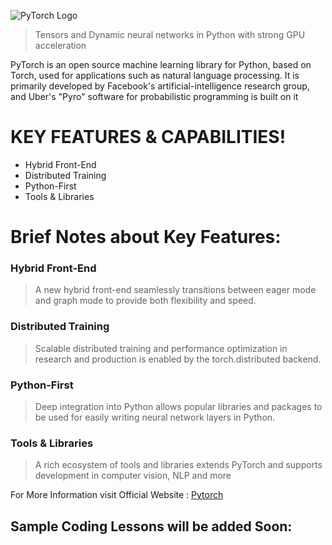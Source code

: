 ![PyTorch Logo](https://github.com/pytorch/pytorch/blob/master/docs/source/_static/img/pytorch-logo-dark.png)

[//]: # (Image is taken from Pytorch  Github Repo)

> Tensors and Dynamic neural networks in Python with strong GPU acceleration

PyTorch is an open source machine learning library for Python, based on Torch, used for applications such as natural language processing. It is primarily developed by Facebook's artificial-intelligence research group, and Uber's "Pyro" software for probabilistic programming is built on it

# KEY FEATURES & CAPABILITIES!

  - Hybrid Front-End
  - Distributed Training
  - Python-First
  - Tools & Libraries

# Brief Notes about Key Features:

### Hybrid Front-End
> A new hybrid front-end seamlessly transitions between eager mode and graph mode to provide both flexibility and speed.

### Distributed Training
> Scalable distributed training and performance optimization in research and production is enabled by the torch.distributed backend.

### Python-First
> Deep integration into Python allows popular libraries and packages to be used for easily writing neural network layers in Python.

### Tools & Libraries
> A rich ecosystem of tools and libraries extends PyTorch and supports development in computer vision, NLP and more

For More Information visit Official Website : [Pytorch](https://pytorch.org/)

## Sample Coding Lessons will be added Soon: